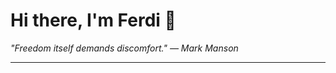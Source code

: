 <h1>Hi there, I'm Ferdi 👋</h1>

<p><em>
  "Freedom itself demands discomfort." — Mark Manson
</em></p>

---
